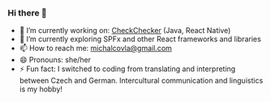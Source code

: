 ### Hi there 👋


- 🔭 I’m currently working on: [CheckChecker](https://checkchecker.app/) (Java, React Native)
- 🌱 I’m currently exploring SPFx and other React frameworks and libraries
- 📫 How to reach me: michalcovla@gmail.com
- 😄 Pronouns: she/her
- ⚡ Fun fact: I switched to coding from translating and interpreting between Czech and German. Intercultural communication and linguistics is my hobby!
